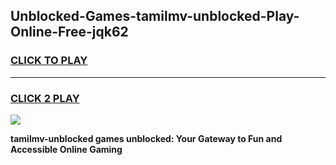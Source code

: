 
## Unblocked-Games-tamilmv-unblocked-Play-Online-Free-jqk62
<h3>
<a href="https://premium76.site?title=tamilmv-unblocked&ref=26A">CLICK TO PLAY</a></h3>
<hr>

<h3>
<a href="https://premium76.site?title=tamilmv-unblocked&ref=26A">CLICK 2 PLAY</a>
  
</h3>

<a href="https://premium76.site?title=tamilmv-unblocked&ref=26A"><img src="https://clearcache.store/games.png"></a>


**tamilmv-unblocked games unblocked: Your Gateway to Fun and Accessible Online Gaming**
